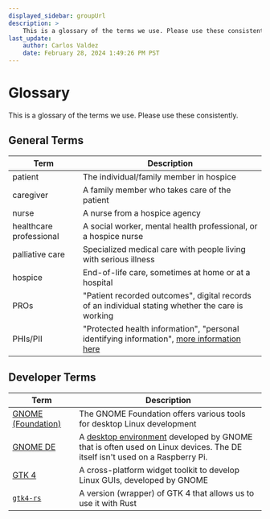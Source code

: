 ```yaml
---
displayed_sidebar: groupUrl
description: >
    This is a glossary of the terms we use. Please use these consistently.
last_update:
    author: Carlos Valdez
    date: February 28, 2024 1:49:26 PM PST
---
```


# Glossary

This is a glossary of the terms we use. Please use these consistently.

## General Terms

| Term                    | Description                                                                                                                                                               |
| ----------------------- | ------------------------------------------------------------------------------------------------------------------------------------------------------------------------- |
| patient                 | The individual/family member in hospice                                                                                                                                   |
| caregiver               | A family member who takes care of the patient                                                                                                                             |
| nurse                   | A nurse from a hospice agency                                                                                                                                             |
| healthcare professional | A social worker, mental health professional, or a hospice nurse                                                                                                           |
| palliative care         | Specialized medical care with people living with serious illness                                                                                                          |
| hospice                 | End-of-life care, sometimes at home or at a hospital                                                                                                                      |
| PROs                    | "Patient recorded outcomes", digital records of an individual stating whether the care is working                                                                         |
| PHIs/PII                | "Protected health information", "personal identifying information", [more information here](https://compliancy-group.com/protected-health-information-understanding-phi/) |

## Developer Terms

| Term                                                | Description                                                                                                                                                                    |
| --------------------------------------------------- | ------------------------------------------------------------------------------------------------------------------------------------------------------------------------------ |
| [GNOME (Foundation)](https://foundation.gnome.org/) | The GNOME Foundation offers various tools for desktop Linux development                                                                                                        |
| [GNOME DE](https://release.gnome.org/)              | A [desktop environment](https://en.wikipedia.org/wiki/Desktop_environment) developed by GNOME that is often used on Linux devices. The DE itself isn't used on a Raspberry Pi. |
| [GTK 4](https://www.gtk.org/)                       | A cross-platform widget toolkit to develop Linux GUIs, developed by GNOME                                                                                                      |
| [`gtk4-rs`](https://gtk-rs.org/)                    | A version (wrapper) of GTK 4 that allows us to use it with Rust                                                                                                                |
